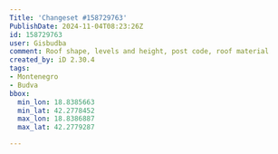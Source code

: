 ```yaml
---
Title: 'Changeset #158729763'
PublishDate: 2024-11-04T08:23:26Z
id: 158729763
user: Gisbudba
comment: Roof shape, levels and height, post code, roof material
created_by: iD 2.30.4
tags:
- Montenegro
- Budva
bbox:
  min_lon: 18.8385663
  min_lat: 42.2778452
  max_lon: 18.8386887
  max_lat: 42.2779287

---
```

